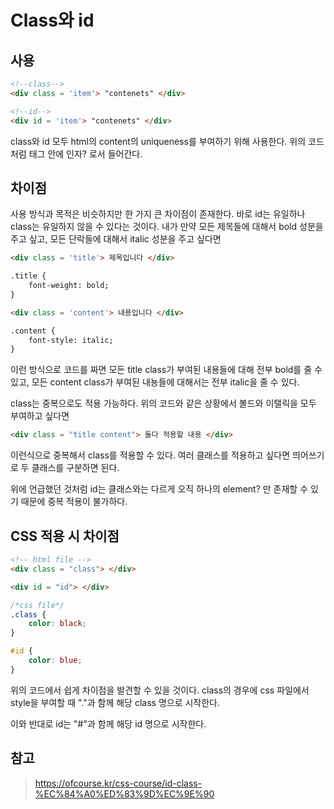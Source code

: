# Class와 id

## 사용

```html
<!--class-->
<div class = 'item'> "contenets" </div>

<!--id-->
<div id = 'item'> "contenets" </div>
```

class와 id 모두 html의 content의 uniqueness를 부여하기 위해 사용한다. 위의 코드처럼 태그 안에 인자? 로서 들어간다. 

## 차이점

사용 방식과 목적은 비슷하지만 한 가지 큰 차이점이 존재한다. 바로 id는 유일하나 class는 유일하지 않을 수 있다는 것이다. 내가 만약 모든 제목들에 대해서 bold 성분을 주고 싶고, 모든 단락들에 대해서 italic 성분을 주고 싶다면 

```html
<div class = 'title'> 제목입니다 </div>

.title {
    font-weight: bold;
}

<div class = 'content'> 내용입니다 </div>

.content {
    font-style: italic;
}
```

이런 방식으로 코드를 짜면 모든 title class가 부여된 내용들에 대해 전부 bold를 줄 수 있고, 모든 content class가 부여된 내뇽들에 대해서는 전부 italic을 줄 수 있다.

class는 중복으로도 적용 가능하다. 위의 코드와 같은 상황에서 볼드와 이탤릭을 모두 부여하고 싶다면

```html
<div class = "title content"> 둘다 적용할 내용 </div>
```

이런식으로 중복해서 class를 적용할 수 있다. 여러 클래스를 적용하고 싶다면 띄어쓰기로 두 클래스를 구분하면 된다.

위에 언급했던 것처럼 id는 클래스와는 다르게 오직 하나의 element? 만 존재할 수 있기 때문에 중복 적용이 불가하다.

## CSS 적용 시 차이점

```html
<!-- html file -->
<div class = "class"> </div>

<div id = "id"> </div>
```

```css
/*css file*/
.class {
    color: black;
}

#id {
    color: blue;
}
```

위의 코드에서 쉽게 차이점을 발견할 수 있을 것이다. class의 경우에 css 파일에서 style을 부여할 때 "."과 함께 해당 class 명으로 시작한다.  

이와 반대로 id는 "#"과 함께 해당 id 명으로 시작한다.

## 참고

>https://ofcourse.kr/css-course/id-class-%EC%84%A0%ED%83%9D%EC%9E%90